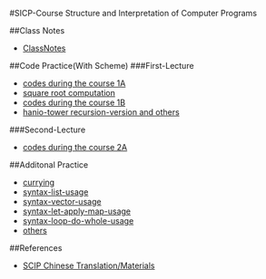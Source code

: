#SICP-Course
Structure and Interpretation of Computer Programs

##Class Notes
- [ClassNotes](ClassNotes.md)

##Code Practice(With Scheme)
###First-Lecture
- [codes during the course 1A](course-related-programs/first_lecture_a.scm)
- [square root computation](course-related-programs/first_lecture_homework_a.scm)
- [codes during the course 1B](course-related-programs/first_lecture_b.scm)
- [hanio-tower recursion-version and others](course-related-programs/first_lecture_homework_b.scm)

###Second-Lecture
- [codes during the course 2A](second_lecture_a.scm)

##Additonal Practice
- [currying](additional_programs/currying.scm)
- [syntax-list-usage](additional_programs/list_usage.scm)
- [syntax-vector-usage](additional_programs/vector_usage.scm)
- [syntax-let-apply-map-usage](additional_programs/proc_variable_binding.scm)
- [syntax-loop-do-whole-usage](additional_programs/loop_do_while.scm)
- [others](additional_programs/other_study.scm)

##References
- [SCIP Chinese Translation/Materials](https://github.com/DeathKing/Learning-SICP)
